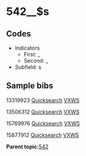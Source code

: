 # 542\_\_$s

## Codes

-   Indicators
    -   First: \_
    -   Second: \_
-   Subfield: s

## Sample bibs

13319923 [Quicksearch](https://search.library.yale.edu/catalog/13319923) [VXWS](http://prodorbis.library.yale.edu:7014/vxws/GetHoldingsService?bibId=13319923)

13506312 [Quicksearch](https://search.library.yale.edu/catalog/13506312) [VXWS](http://prodorbis.library.yale.edu:7014/vxws/GetHoldingsService?bibId=13506312)

15769976 [Quicksearch](https://search.library.yale.edu/catalog/15769976) [VXWS](http://prodorbis.library.yale.edu:7014/vxws/GetHoldingsService?bibId=15769976)

15877912 [Quicksearch](https://search.library.yale.edu/catalog/15877912) [VXWS](http://prodorbis.library.yale.edu:7014/vxws/GetHoldingsService?bibId=15877912)

**Parent topic:**[542](../../tags/542/542.md)

